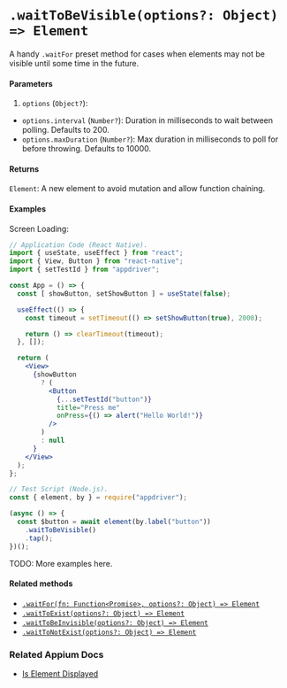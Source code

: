 # `.waitToBeVisible(options?: Object) => Element`

A handy `.waitFor` preset method for cases when elements may not be visible until some time in the future.

#### Parameters

1. `options` (`Object?`):
  - `options.interval` (`Number?`): Duration in milliseconds to wait between polling. Defaults to 200.
  - `options.maxDuration` (`Number?`): Max duration in milliseconds to poll for before throwing. Defaults to 10000.

#### Returns

`Element`: A new element to avoid mutation and allow function chaining.

#### Examples

Screen Loading:

```jsx
// Application Code (React Native).
import { useState, useEffect } from "react";
import { View, Button } from "react-native";
import { setTestId } from "appdriver";

const App = () => {
  const [ showButton, setShowButton ] = useState(false);

  useEffect(() => {
    const timeout = setTimeout(() => setShowButton(true), 2000);

    return () => clearTimeout(timeout);
  }, []);

  return (
    <View>
      {showButton
        ? (
          <Button
            {...setTestId("button")}
            title="Press me"
            onPress={() => alert("Hello World!")}
          />
        )
        : null
      }
    </View>
  );
};

// Test Script (Node.js).
const { element, by } = require("appdriver");

(async () => {
  const $button = await element(by.label("button"))
    .waitToBeVisible()
    .tap();
})();
```

TODO: More examples here.

#### Related methods

- [`.waitFor(fn: Function<Promise>, options?: Object) => Element`](./waitFor.md)
- [`.waitToExist(options?: Object) => Element`](./waitToExist.md)
- [`.waitToBeInvisible(options?: Object) => Element`](./waitToBeInvisible.md)
- [`.waitToNotExist(options?: Object) => Element`](./waitToNotExist.md)

### Related Appium Docs

- [Is Element Displayed](http://appium.io/docs/en/commands/element/attributes/displayed/)